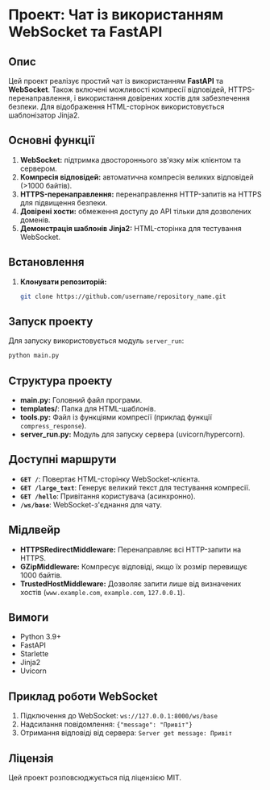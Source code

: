 # Проект: Чат із використанням WebSocket та FastAPI

## Опис
Цей проект реалізує простий чат із використанням **FastAPI** та **WebSocket**. Також включені можливості компресії відповідей, HTTPS-перенаправлення, і використання довірених хостів для забезпечення безпеки. Для відображення HTML-сторінок використовується шаблонізатор Jinja2.

## Основні функції
1. **WebSocket:** підтримка двостороннього зв'язку між клієнтом та сервером.
2. **Компресія відповідей:** автоматична компресія великих відповідей (>1000 байтів).
3. **HTTPS-перенаправлення:** перенаправлення HTTP-запитів на HTTPS для підвищення безпеки.
4. **Довірені хости:** обмеження доступу до API тільки для дозволених доменів.
5. **Демонстрація шаблонів Jinja2:** HTML-сторінка для тестування WebSocket.

## Встановлення
1. **Клонувати репозиторій:**
   ```bash
   git clone https://github.com/username/repository_name.git
   ```

## Запуск проекту
Для запуску використовується модуль `server_run`:
```bash
python main.py
```

## Структура проекту
- **main.py:** Головний файл програми.
- **templates/**: Папка для HTML-шаблонів.
- **tools.py:** Файл із функціями компресії (приклад функції `compress_response`).
- **server_run.py:** Модуль для запуску сервера (uvicorn/hypercorn).

## Доступні маршрути
- **`GET /`**: Повертає HTML-сторінку WebSocket-клієнта.
- **`GET /large_text`**: Генерує великий текст для тестування компресії.
- **`GET /hello`**: Привітання користувача (асинхронно).
- **`/ws/base`**: WebSocket-з'єднання для чату.

## Мідлвейр
- **HTTPSRedirectMiddleware:** Перенаправляє всі HTTP-запити на HTTPS.
- **GZipMiddleware:** Компресує відповіді, якщо їх розмір перевищує 1000 байтів.
- **TrustedHostMiddleware:** Дозволяє запити лише від визначених хостів (`www.example.com`, `example.com`, `127.0.0.1`).

## Вимоги
- Python 3.9+
- FastAPI
- Starlette
- Jinja2
- Uvicorn

## Приклад роботи WebSocket
1. Підключення до WebSocket: `ws://127.0.0.1:8000/ws/base`
2. Надсилання повідомлення: `{"message": "Привіт"}`
3. Отримання відповіді від сервера: `Server get message: Привіт`

## Ліцензія
Цей проект розповсюджується під ліцензією MIT.

